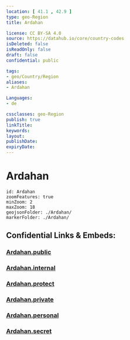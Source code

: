 ```yaml
---
location: [ 41.1 , 42.9 ] 
type: geo-Region
title: Ardahan

license: CC BY-SA 4.0
source: https://datahub.io/core/country-codes
isDeleted: false
isReadOnly: false
draft: false
confidential: public

tags:
- geo/Country/Region
aliases:
- Ardahan

Languages:
- de

cssclasses: geo-Region
publish: true
linkTitle: 
keywords: 
layout: 
publishDate: 
expiryDate: 
---
```


# Ardahan

```leaflet
id: Ardahan
zoomFeatures: true 
minZoom: 2 
maxZoom: 18
geojsonFolder: ./Ardahan/
markerFolder: ./Ardahan/
```


## Confidential Links & Embeds: 

### [Ardahan.public](/_public/\Earth\Continent\Europe\Europe~East\Turkey\Provinces~TurkeyArdahan.public.md) 

### [Ardahan.internal](/_internal/\Earth\Continent\Europe\Europe~East\Turkey\Provinces~TurkeyArdahan.internal.md) 

### [Ardahan.protect](/_protect/\Earth\Continent\Europe\Europe~East\Turkey\Provinces~TurkeyArdahan.protect.md) 

### [Ardahan.private](/_private/\Earth\Continent\Europe\Europe~East\Turkey\Provinces~TurkeyArdahan.private.md) 

### [Ardahan.personal](/_personal/\Earth\Continent\Europe\Europe~East\Turkey\Provinces~TurkeyArdahan.personal.md) 

### [Ardahan.secret](/_secret/\Earth\Continent\Europe\Europe~East\Turkey\Provinces~TurkeyArdahan.secret.md)

